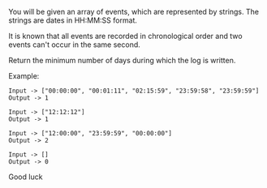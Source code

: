 You will be given an array of events, which are represented by strings. The strings are dates in HH:MM:SS format.

It is known that all events are recorded in chronological order and two events can't occur in the same second.

Return the minimum number of days during which the log is written.

Example:

```
Input -> ["00:00:00", "00:01:11", "02:15:59", "23:59:58", "23:59:59"]
Output -> 1

Input -> ["12:12:12"]
Output -> 1

Input -> ["12:00:00", "23:59:59", "00:00:00"]
Output -> 2

Input -> []
Output -> 0
```

Good luck
